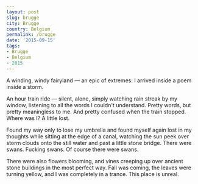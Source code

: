 ```yaml
---
layout: post
slug: brugge
city: Brugge
country: Belgium
permalink: /brugge
date: '2015-09-15'
tags:
- Brugge
- Belgium
- 2015
---
```


A winding, windy fairyland &mdash; an epic of extremes: I arrived inside a poem inside a storm.

An hour train ride &mdash; silent, alone, simply watching rain streak by my window, listening to all the words I couldn't understand. Pretty words, but pretty meaningless to me. And pretty confused when the train stopped. Where was I? A little lost.

Found my way only to lose my umbrella and found myself again lost in my thoughts while sitting at the edge of a canal, watching the sun peek over storm clouds onto the still water and past a little stone bridge. There were swans. Fucking swans. Of course there were swans.

There were also flowers blooming, and vines creeping up over ancient stone buildings in the most perfect way. Fall was coming, the leaves were turning yellow, and I was completely in a trance. This place is unreal.